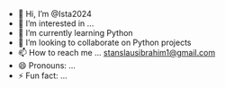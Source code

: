 - 👋 Hi, I’m @Ista2024
- 👀 I’m interested in ...
- 🌱 I’m currently learning Python
- 💞️ I’m looking to collaborate on Python projects
- 📫 How to reach me ... stanslausibrahim1@gmail.com
- 😄 Pronouns: ...
- ⚡ Fun fact: ...

<!---
Ista2024/Ista2024 is a ✨ special ✨ repository because its `README.md` (this file) appears on your GitHub profile.
You can click the Preview link to take a look at your changes.
--->
